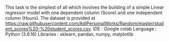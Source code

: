 This task is the simplest of all which involves the building of a simple Linear regressor model with one dependent column (Score) and one independent column (Hours).
The dataset is provided at https://raw.githubusercontent.com/AdiPersonalWorks/Random/master/student_scores%20-%20student_scores.csv.
IDE : Google colab
Language : Python (3.8.16)
Libraries : sklearn, pandas, numpy, matplotlib
